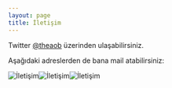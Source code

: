 ```yaml
---
layout: page
title: İletişim
---
```

<p>Twitter <a href="http://twitter.com/theaob/">@theaob</a> üzerinden ulaşabilirsiniz.</p>
<p>Aşağıdaki adreslerden de bana mail atabilirsiniz:</p>
<p style="box-shadow:";><img src="http://mailsakla.com/r/yszt4j76/" alt=" İletişim"/><img src="http://mailsakla.com/r/2kdtah2k/" alt=" İletişim"/><img src="http://mailsakla.com/r/3pvjpuxl/" alt=" İletişim"/></p>